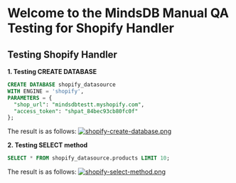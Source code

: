 # Welcome to the MindsDB Manual QA Testing for Shopify Handler

## Testing Shopify Handler

**1. Testing CREATE DATABASE**

```sql
CREATE DATABASE shopify_datasource
WITH ENGINE = 'shopify',
PARAMETERS = {
  "shop_url": "mindsdbtestt.myshopify.com",
  "access_token": "shpat_84bec93cb80fc0f"
};
```

The result is as follows:
[![shopify-create-database.png](https://i.postimg.cc/t70Vw72n/shopify-create-database.png)](https://postimg.cc/GTQ2s30b)


**2. Testing SELECT method**

```sql
SELECT * FROM shopify_datasource.products LIMIT 10;
```

The result is as follows:
[![shopify-select-method.png](https://i.postimg.cc/LXYW3074/shopify-select-method.png)](https://postimg.cc/k6CwnwqL)
